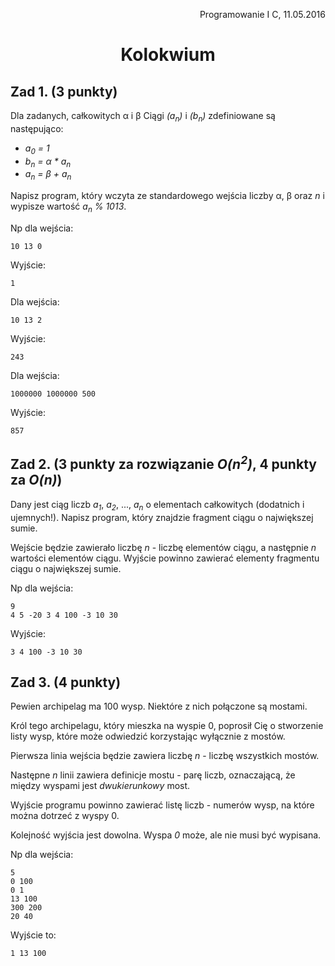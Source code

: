 <p style="text-align: right; width: 100%">Programowanie I C, 11.05.2016</p>

<h1 style="text-align: center">Kolokwium</h1>

## Zad 1. (3 punkty)

Dla zadanych, całkowitych &alpha; i &beta; Ciągi _(a<sub>n</sub>)_ i _(b<sub>n</sub>)_ zdefiniowane są następująco:
- _a<sub>0</sub> = 1_
- _b<sub>n</sub> = &alpha; * a<sub>n</sub>_
- _a<sub>n</sub> = &beta; + a<sub>n</sub>_

Napisz program, który wczyta ze standardowego wejścia liczby &alpha;, &beta; oraz _n_ i wypisze wartość _a<sub>n</sub> % 1013_.


Np dla wejścia:
```
10 13 0
```
Wyjście:
```
1
```

Dla wejścia:
```
10 13 2
```
Wyjście:
```
243
```

Dla wejścia:
```
1000000 1000000 500
```
Wyjście:
```
857
```

## Zad 2. (3 punkty za rozwiązanie _O(n<sup>2</sup>)_, 4 punkty za _O(n)_)
Dany jest ciąg liczb _a<sub>1</sub>_, _a<sub>2</sub>_, ..., _a<sub>n</sub>_ o elementach całkowitych (dodatnich i ujemnych!).
Napisz program, który znajdzie fragment ciągu o największej sumie.

Wejście będzie zawierało liczbę _n_ - liczbę elementów ciągu, a następnie _n_ wartości elementów ciągu.
Wyjście powinno zawierać elementy fragmentu ciągu o największej sumie.

Np dla wejścia:
```
9
4 5 -20 3 4 100 -3 10 30
```
Wyjście:
```
3 4 100 -3 10 30
```

## Zad 3. (4 punkty)
Pewien archipelag ma 100 wysp. Niektóre z nich połączone są mostami.

Król tego archipelagu, który mieszka na wyspie 0, poprosił Cię o stworzenie listy wysp, które może odwiedzić korzystając wyłącznie z mostów.

Pierwsza linia wejścia będzie zawiera liczbę _n_ - liczbę wszystkich mostów.

Następne _n_ linii zawiera definicje mostu - parę liczb, oznaczającą, że między wyspami jest *dwukierunkowy* most.

Wyjście programu powinno zawierać listę liczb - numerów wysp, na które można dotrzeć z wyspy 0.

Kolejność wyjścia jest dowolna. Wyspa _0_ może, ale nie musi być wypisana.

Np dla wejścia:
```
5
0 100
0 1
13 100
300 200
20 40
```
Wyjście to:
```
1 13 100
```
